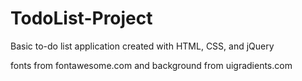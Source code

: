 # TodoList-Project

Basic to-do list application created with HTML, CSS, and jQuery

fonts from fontawesome.com and background from uigradients.com

